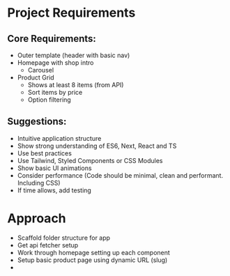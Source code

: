 # Project Requirements

## Core Requirements:
- Outer template (header with basic nav)
- Homepage with shop intro
  - Carousel
- Product Grid
  - Shows at least 8 items (from API)
  - Sort items by price
  - Option filtering


## Suggestions:
  - Intuitive application structure
  - Show strong understanding of ES6, Next, React and TS
  - Use best practices
  - Use Tailwind, Styled Components or CSS Modules
  - Show basic UI animations
  - Consider performance (Code should be minimal, clean and performant. Including CSS)
  - If time allows, add testing

# Approach

- Scaffold folder structure for app
- Get api fetcher setup
- Work through homepage setting up each component
- Setup basic product page using dynamic URL (slug)
-
